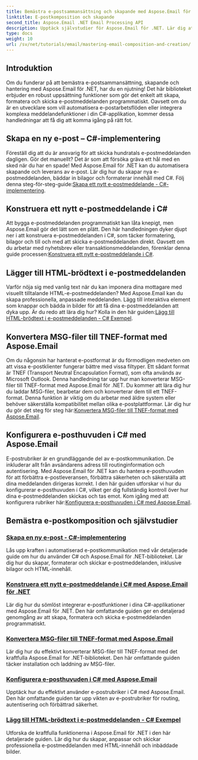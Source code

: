 ```yaml
---
title: Bemästra e-postsammansättning och skapande med Aspose.Email för .NET
linktitle: E-postkomposition och skapande
second_title: Aspose.Email .NET Email Processing API
description: Upptäck självstudier för Aspose.Email för .NET. Lär dig att skapa, formatera och skicka e-postmeddelanden programmatiskt, inklusive avancerade funktioner som bilagor och HTML-innehåll.
type: docs
weight: 10
url: /sv/net/tutorials/email/mastering-email-composition-and-creation/
---
```

## Introduktion

Om du funderar på att bemästra e-postsammansättning, skapande och hantering med Aspose.Email för .NET, har du en njutning! Det här biblioteket erbjuder en robust uppsättning funktioner som gör det enkelt att skapa, formatera och skicka e-postmeddelanden programmatiskt. Oavsett om du är en utvecklare som vill automatisera e-postarbetsflöden eller integrera komplexa meddelandefunktioner i din C#-applikation, kommer dessa handledningar att få dig att komma igång på rätt fot.

## Skapa en ny e-post – C#-implementering  

Föreställ dig att du är ansvarig för att skicka hundratals e-postmeddelanden dagligen. Gör det manuellt? Det är som att försöka gräva ett hål med en sked när du har en spade! Med Aspose.Email för .NET kan du automatisera skapande och leverans av e-post. Lär dig hur du skapar nya e-postmeddelanden, bäddar in bilagor och formaterar innehåll med C#. Följ denna steg-för-steg-guide:[Skapa ett nytt e-postmeddelande - C#-implementering](./craft-a-fresh-email-csharp-implementation/).


## Konstruera ett nytt e-postmeddelande i C#  

 Att bygga e-postmeddelanden programmatiskt kan låta knepigt, men Aspose.Email gör det lätt som en plätt. Den här handledningen dyker djupt ner i att konstruera e-postmeddelanden i C#, som täcker formatering, bilagor och till och med att skicka e-postmeddelanden direkt. Oavsett om du arbetar med nyhetsbrev eller transaktionsmeddelanden, förenklar denna guide processen:[Konstruera ett nytt e-postmeddelande i C#](./construct-a-new-mail-message-in-csharp/).

## Lägger till HTML-brödtext i e-postmeddelanden  

Varför nöja sig med vanlig text när du kan imponera dina mottagare med visuellt tilltalande HTML-e-postmeddelanden? Med Aspose.Email kan du skapa professionella, anpassade meddelanden. Lägg till interaktiva element som knappar och bädda in bilder för att få dina e-postmeddelanden att dyka upp. Är du redo att lära dig hur? Kolla in den här guiden:[Lägg till HTML-brödtext i e-postmeddelanden - C# Exempel](./add-html-body-to-emails-csharp-example/).

## Konvertera MSG-filer till TNEF-format med Aspose.Email  

 Om du någonsin har hanterat e-postformat är du förmodligen medveten om att vissa e-postklienter fungerar bättre med vissa filtyper. Ett sådant format är TNEF (Transport Neutral Encapsulation Format), som ofta används av Microsoft Outlook. Denna handledning tar upp hur man konverterar MSG-filer till TNEF-format med Aspose.Email för .NET. Du kommer att lära dig hur du laddar MSG-filer, bearbetar dem och konverterar dem till ett TNEF-format. Denna funktion är viktig om du arbetar med äldre system eller behöver säkerställa kompatibilitet mellan olika e-postplattformar. Lär dig hur du gör det steg för steg här:[Konvertera MSG-filer till TNEF-format med Aspose.Email](./converting-msg-files-to-tnef-format/).

## Konfigurera e-posthuvuden i C# med Aspose.Email  

 E-postrubriker är en grundläggande del av e-postkommunikation. De inkluderar allt från avsändarens adress till routinginformation och autentisering. Med Aspose.Email för .NET kan du hantera e-posthuvuden för att förbättra e-postleveransen, förbättra säkerheten och säkerställa att dina meddelanden dirigeras korrekt. I den här guiden utforskar vi hur du konfigurerar e-posthuvuden i C#, vilket ger dig fullständig kontroll över hur dina e-postmeddelanden skickas och tas emot. Kom igång med att konfigurera rubriker här:[Konfigurera e-posthuvuden i C# med Aspose.Email](./configure-email-headers-in-csharp/).

## Bemästra e-postkomposition och självstudier
### [Skapa en ny e-post - C#-implementering](./craft-a-fresh-email-csharp-implementation/)
Lås upp kraften i automatiserad e-postkommunikation med vår detaljerade guide om hur du använder C# och Aspose.Email för .NET-biblioteket. Lär dig hur du skapar, formaterar och skickar e-postmeddelanden, inklusive bilagor och HTML-innehåll.
### [Konstruera ett nytt e-postmeddelande i C# med Aspose.Email för .NET](./construct-a-new-mail-message-in-csharp/)
Lär dig hur du sömlöst integrerar e-postfunktioner i dina C#-applikationer med Aspose.Email för .NET. Den här omfattande guiden ger en detaljerad genomgång av att skapa, formatera och skicka e-postmeddelanden programmatiskt.
### [Konvertera MSG-filer till TNEF-format med Aspose.Email](./converting-msg-files-to-tnef-format/)
Lär dig hur du effektivt konverterar MSG-filer till TNEF-format med det kraftfulla Aspose.Email for .NET-biblioteket. Den här omfattande guiden täcker installation och laddning av MSG-filer. 
### [Konfigurera e-posthuvuden i C# med Aspose.Email](./configure-email-headers-in-csharp/)
Upptäck hur du effektivt använder e-postrubriker i C# med Aspose.Email. Den här omfattande guiden tar upp vikten av e-postrubriker för routing, autentisering och förbättrad säkerhet.
### [Lägg till HTML-brödtext i e-postmeddelanden - C# Exempel](./add-html-body-to-emails-csharp-example/)
Utforska de kraftfulla funktionerna i Aspose.Email för .NET i den här detaljerade guiden. Lär dig hur du skapar, anpassar och skickar professionella e-postmeddelanden med HTML-innehåll och inbäddade bilder.